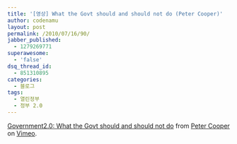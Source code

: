 ```yaml
---
title: '[영상] What the Govt should and should not do (Peter Cooper)'
author: codenamu
layout: post
permalink: /2010/07/16/90/
jabber_published:
  - 1279269771
superawesome:
  - 'false'
dsq_thread_id:
  - 851310895
categories:
  - 블로그
tags:
  - 열린정부
  - 정부 2.0
---
```

[Government2.0: What the Govt should and should not do][1] from [Peter Cooper][2] on [Vimeo][3].

 [1]: http://vimeo.com/6441374
 [2]: http://vimeo.com/user2255022
 [3]: http://vimeo.com